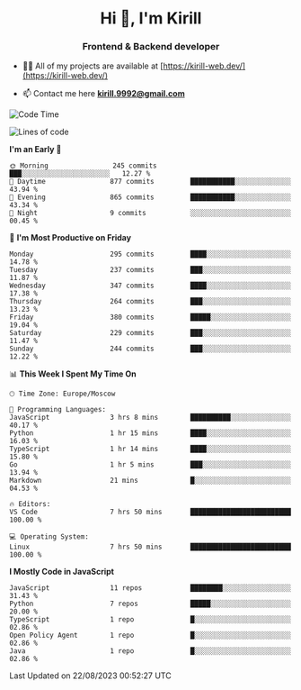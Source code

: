 <h1 align="center">Hi 👋, I'm Kirill</h1>
<h3 align="center">Frontend & Backend developer</h3>

- 👨‍💻 All of my projects are available at [https://kirill-web.dev/](https://kirill-web.dev/)

- 📫 Contact me here **kirill.9992@gmail.com**











<!--START_SECTION:waka-->
![Code Time](http://img.shields.io/badge/Code%20Time-1%2C397%20hrs%2059%20mins-blue)

![Lines of code](https://img.shields.io/badge/From%20Hello%20World%20I%27ve%20Written-3.0%20million%20lines%20of%20code-blue)

**I'm an Early 🐤** 

```text
🌞 Morning                245 commits         ███░░░░░░░░░░░░░░░░░░░░░░   12.27 % 
🌆 Daytime                877 commits         ███████████░░░░░░░░░░░░░░   43.94 % 
🌃 Evening                865 commits         ███████████░░░░░░░░░░░░░░   43.34 % 
🌙 Night                  9 commits           ░░░░░░░░░░░░░░░░░░░░░░░░░   00.45 % 
```
📅 **I'm Most Productive on Friday** 

```text
Monday                   295 commits         ████░░░░░░░░░░░░░░░░░░░░░   14.78 % 
Tuesday                  237 commits         ███░░░░░░░░░░░░░░░░░░░░░░   11.87 % 
Wednesday                347 commits         ████░░░░░░░░░░░░░░░░░░░░░   17.38 % 
Thursday                 264 commits         ███░░░░░░░░░░░░░░░░░░░░░░   13.23 % 
Friday                   380 commits         █████░░░░░░░░░░░░░░░░░░░░   19.04 % 
Saturday                 229 commits         ███░░░░░░░░░░░░░░░░░░░░░░   11.47 % 
Sunday                   244 commits         ███░░░░░░░░░░░░░░░░░░░░░░   12.22 % 
```


📊 **This Week I Spent My Time On** 

```text
🕑︎ Time Zone: Europe/Moscow

💬 Programming Languages: 
JavaScript               3 hrs 8 mins        ██████████░░░░░░░░░░░░░░░   40.17 % 
Python                   1 hr 15 mins        ████░░░░░░░░░░░░░░░░░░░░░   16.03 % 
TypeScript               1 hr 14 mins        ████░░░░░░░░░░░░░░░░░░░░░   15.80 % 
Go                       1 hr 5 mins         ███░░░░░░░░░░░░░░░░░░░░░░   13.94 % 
Markdown                 21 mins             █░░░░░░░░░░░░░░░░░░░░░░░░   04.53 % 

🔥 Editors: 
VS Code                  7 hrs 50 mins       █████████████████████████   100.00 % 

💻 Operating System: 
Linux                    7 hrs 50 mins       █████████████████████████   100.00 % 
```

**I Mostly Code in JavaScript** 

```text
JavaScript               11 repos            ████████░░░░░░░░░░░░░░░░░   31.43 % 
Python                   7 repos             █████░░░░░░░░░░░░░░░░░░░░   20.00 % 
TypeScript               1 repo              █░░░░░░░░░░░░░░░░░░░░░░░░   02.86 % 
Open Policy Agent        1 repo              █░░░░░░░░░░░░░░░░░░░░░░░░   02.86 % 
Java                     1 repo              █░░░░░░░░░░░░░░░░░░░░░░░░   02.86 % 
```




 Last Updated on 22/08/2023 00:52:27 UTC
<!--END_SECTION:waka-->
